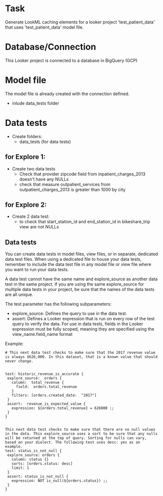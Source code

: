 # Task

Generate LookML caching elements for a looker project 'test_patient_data' that uses 'test_patient_data' model file.

# Database/Connection

This Looker project is connected to a database in BigQuery (GCP)

# Model file
The model file is already created with the connection defined.

* inlude data_tests folder

# Data tests


* Create folders:
   * data_tests (for data tests)

## for Explore 1:
* Create two data tests
    *  Check that provider zipcode field from inpatient_charges_2013 doesn't have any NULLs
    * check that measure outpatient_services from outpatient_charges_2013 is greater than 1000 by city

## for Explore 2:
* Create 2 data test:
    * to check that start_station_id and end_station_id in bikeshare_trip view are not NULLs

## Data tests
You can create data tests in model files, view files, or in separate, dedicated data test files. When using a dedicated file to house your data tests, remember to include the data test file in any model file or view file where you want to run your data tests.


A data test cannot have the same name and explore_source as another data test in the same project. If you are using the same explore_source for multiple data tests in your project, be sure that the names of the data tests are all unique.


The test parameter has the following subparameters:
* explore_source: Defines the query to use in the data test.
* assert: Defines a Looker expression that is run on every row of the test query to verify the data. For use in data tests, fields in the Looker expression must be fully scoped, meaning they are specified using the view_name.field_name format


Example:
```
# This next data test checks to make sure that the 2017 revenue value is always $626,000. In this dataset, that is a known value that should never change.


test: historic_revenue_is_accurate {
 explore_source:  orders {
   column:  total_revenue {
     field:  orders.total_revenue
   }
   filters: [orders.created_date:  "2017"]
 }
 assert:  revenue_is_expected_value {
   expression: ${orders.total_revenue} = 626000 ;;
 }
}


This next data test checks to make sure that there are no null values in the data. This explore_source uses a sort to be sure that any nulls will be returned at the top of query. Sorting for nulls can vary, based on your dialect. The following test uses desc: yes as an example.
test: status_is_not_null {
 explore_source: orders {
   column: status {}
   sorts: [orders.status: desc]
   limit: 1
 }
 assert: status_is_not_null {
   expression: NOT is_null(${orders.status}) ;;
 }
}
```

